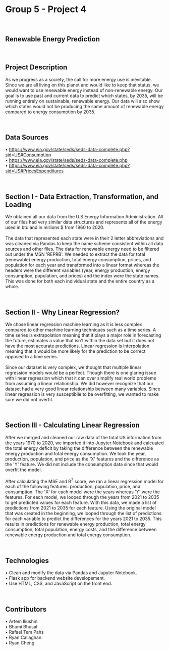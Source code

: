 # Group 5 - Project 4
<br>

## Renewable Energy Prediction

<br>

## Project Description
As we progress as a society, the call for more energy use is inevitable. Since we are all living on this planet and would like to keep that status, we would want to use renewable energy instead of non-renewable energy. Our goal is to use past and current data to predict which states, by 2035, will be running entirely on sustainable, renewable energy. Our data will also show which states would not be producing the same amount of renewable energy compared to energy consumption by 2035.

<br>

## Data Sources

• https://www.eia.gov/state/seds/seds-data-complete.php?sid=US#Consumption
<br>
• https://www.eia.gov/state/seds/seds-data-complete.php
<br>
• https://www.eia.gov/state/seds/seds-data-complete.php?sid=US#PricesExpenditures

<br>

## Section I - Data Extraction, Transformation, and Loading
We obtained all our data from the U.S Energy Information Administration. All of our files had very similar data structures and represents all of the energy used in btu and in millions $ from 1960 to 2020.
<br>
<br>
The data that represented each state were in their 2 letter abbreviations and was cleaned via Pandas to keep the name scheme consistent within all data sources and other files. The data for renewable energy need to be filtered out under the MSN 'REPRB'. We needed to extract the data for total (renewable) energy production, total energy consumption, prices, and population for each year and transformed into a linear format whereas the headers were the different variables (year, energy production, energy consumption, population, and prices) and the index were the state names. This was done for both each individual state and the entire country as a whole.

<br>

## Section II - Why Linear Regression?
We chose linear regression machine learning as it is less complex compared to other machine learning techniques such as a time series. A time series is extrapolation meaning that it plays a major role in forecasting the future, estimates a value that isn't within the data set but it does not have the most accurate predictions. Linear regression is interpolation meaning that it would be more likely for the prediction to be correct opposed to a time series.
<br>
<br>
Since our dataset is very complex, we thought that multiple linear regression models would be a perfect. Though there is one glaring issue with linear regression which that it can over simplify real world problems from assuming a linear relationship. We did however recognize that our dataset had a very good linear relationship between many variables. Since linear regression is very susceptibile to be overfitting, we wanted to make sure we did not overfit.

<br>

## Section III - Calculating Linear Regression
After we merged and cleaned our raw data of the total US information from the years 1970 to 2020, we imported it into Jupyter Notebook and calcuated the total energy deficit by taking the difference between the renewable energy production and total energy consumption. We took the year, production, population, and price as the 'X' features and the difference as the 'Y' feature. We did not include the consumption data since that would overfit the model.
<br>
<br>
After calculating the MSE and R<sup>2</sup> score, we ran a linear regression model for each of the following features: production, population, price, and consumption. The 'X' for each model were the years whereas 'Y' were the features. For each model, we looped through the years from 2021 to 2035 to get predicted values for each feature. With this data, we made a list of predictions from 2021 to 2035 for each feature. Using the original model that was created in the beginning, we looped through the list of predictions for each variable to predict the differences for the years 2021 to 2035. This results in predictions for renewable energy production, total energy consumption, total population, energy costs, and the difference between renewable energy production and total energy consumption.


<br>

## Technologies
• Clean and modify the data via Pandas and Jupyter Notebook.
<br>
• Flask app for backend website developement.
<br>
• Use HTML, CSS, and JavaScript on the front end.

<br>

## Contributors
• Artem Iliushin
<br>
• Bhumi Bhusal
<br>
• Rafael Tem Pahs
<br>
• Ryan Callaghan
<br>
• Ryan Cheng
<br>
